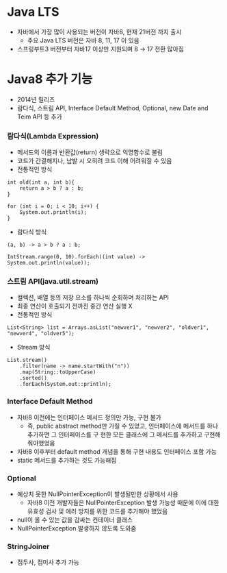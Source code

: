 # Java LTS
- 자바에서 가장 많이 사용되는 버전이 자바8, 현재 21버전 까지 출시
    - 주요 Java LTS 버전은 자바 8, 11, 17 이 있음
- 스프링부트3 버전부터 자바17 이상만 지원되며 8 → 17 전환 많아짐

# Java8 추가 기능
- 2014년 릴리즈
- 람다식, 스트림 API, Interface Default Method, Optional, new Date and Teim API 등 추가

### 람다식(Lambda Expression)
- 메서드의 이름과 반환값(return) 생략으로 익명함수로 불림
- 코드가 간결해지나, 남발 시 오히려 코드 이해 어려워질 수 있음
- 전통적인 방식
```
int old(int a, int b){
    return a > b ? a : b;
}

for (int i = 0; i < 10; i++) {
    System.out.println(i);
}
```
- 람다식 방식
```
(a, b) -> a > b ? a : b;

IntStream.range(0, 10).forEach((int value) -> System.out.println(value));
```

### 스트림 API(java.util.stream)
- 컬렉션, 배열 등의 저장 요소를 하나씩 순회하며 처리하는 API
- 최종 연산이 호출되기 전까진 중간 연산 실행 X
- 전통적인 방식
```
List<String> list = Arrays.asList("newver1", "newver2", "oldver1", "newver4", "oldver5");
```
- Stream 방식
```
List.stream()
    .filter(name -> name.startWith("n"))
    .map(String::toUpperCase)
    .sorted()
    .forEach(System.out::println);
```

### Interface Default Method
- 자바8 이전에는 인터페이스 메서드 정의만 가능, 구현 불가
    - 즉, public abstract method만 가질 수 있었고, 인터페이스에 메서드를 하나 추가하면 그 인터페이스를 구       현한 모든 클래스에 그 메서드를 추가하고 구현해 줘야했었음
- 자바8 이후부터 default method 개념을 통해 구현 내용도 인터페이스 포함 가능
- static 메서드를 추가하는 것도 가능해짐

### Optional
- 예상치 못한 NullPointerException이 발생될만한 상황에서 사용
    - 자바8 이전 개발자들은 NullPointerException 발생 가능성 때문에 이에 대한 유효성 검사 및 에러 방지를        위한 코드를 추가해야 했었음
- null이 올 수 있는 값을 감싸는 컨테이너 클래스
- NullPointerException 발생하지 않도록 도와줌

### StringJoiner
- 접두사, 접미사 추가 가능
